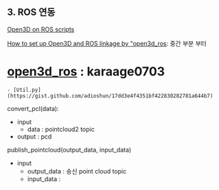 ## 3. ROS 연동 

[Open3D on ROS scripts](https://github.com/karaage0703/open3d_ros)

[How to set up Open3D and ROS linkage by "open3d_ros](https://karaage.hatenadiary.jp/entry/2018/03/12/073000): 중간 부분 부터 




# [open3d_ros](https://github.com/karaage0703/open3d_ros) : karaage0703
    - [Util.py](https://gist.github.com/adioshun/17dd3e4f4351bf422830282781a644b7)
    
    
    
convert_pcl(data):
- input 
    - data : pointcloud2 topic
- output : pcd

publish_pointcloud(output_data, input_data)
- input 
    - output_data : 송신 point cloud topic
    - input_data : 